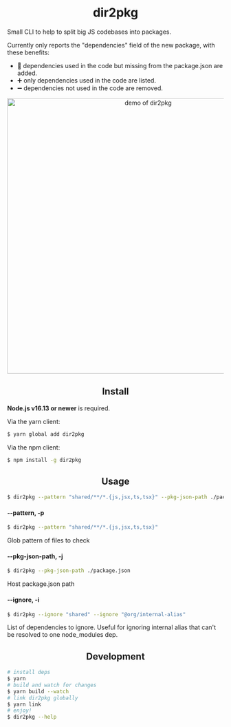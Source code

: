 <h1 align="center">dir2pkg</h1>

Small CLI to help to split big JS codebases into packages.

Currently only reports the "dependencies" field of the new package, with these benefits:
- 🧹 dependencies used in the code but missing from the package.json are added.
- ➕ only dependencies used in the code are listed. 
- ➖ dependencies not used in the code are removed.

<p align="center">
  <img src="https://user-images.githubusercontent.com/7464663/149623800-0db1ba41-97b6-4ccf-97bf-1550815d6ba5.gif" alt="demo of dir2pkg" width="640">
</p>

<h2 align="center">Install</h2>

**Node.js v16.13 or newer** is required.

Via the yarn client:

```bash
$ yarn global add dir2pkg
```

Via the npm client:

```bash
$ npm install -g dir2pkg
```

<h2 align="center">Usage</h2>

```bash
$ dir2pkg --pattern "shared/**/*.{js,jsx,ts,tsx}" --pkg-json-path ./package.json
```

#### --pattern, -p

```bash
$ dir2pkg --pattern "shared/**/*.{js,jsx,ts,tsx}"
```

Glob pattern of files to check

#### --pkg-json-path, -j

```bash
$ dir2pkg --pkg-json-path ./package.json
```

Host package.json path

#### --ignore, -i

```bash
$ dir2pkg --ignore "shared" --ignore "@org/internal-alias"
```

List of dependencies to ignore. Useful for ignoring internal alias that can't be resolved to one node_modules dep.

<h2 align="center">Development</h2>

```bash
# install deps
$ yarn
# build and watch for changes
$ yarn build --watch
# link dir2pkg globally
$ yarn link
# enjoy!
$ dir2pkg --help
```
